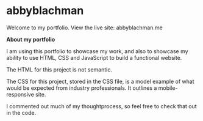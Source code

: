 # abbyblachman

Welcome to my portfolio. View the live site: abbyblachman.me

<strong>About my portfolio</strong>

I am using this portfolio to showcase my work, and also to showcase my ability to use HTML, CSS and JavaScript to build a functional website. 

The HTML for this project is not semantic. 

The CSS for this project, stored in the CSS file, is a model example of what would be expected from industry professionals. It outlines a mobile-responsive site. 

I commented out much of my thoughtprocess, so feel free to check that out in the code. 
